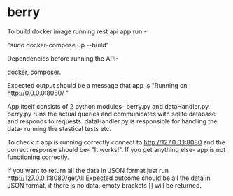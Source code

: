 # berry
To build docker image running rest api app run -

"sudo docker-compose up --build"

Dependencies before running the API-

docker, composer. 

Expected output should be a message that  app is "Running on http://0.0.0.0:8080/ "

App itself consists of 2 python modules- berry.py and dataHandler.py.
berry.py runs the actual queries and communicates with sqlite database and responds to requests. dataHandler.py is responsible for handling the data- running the stastical tests etc. 

To check if app is running correctly connect to http://127.0.0.1:8080 and the correct response should be- "It works!".
If you get anything else- app is not functioning correctly. 

If you want to return all the data in JSON format just run http://127.0.0.1:8080/getAll
Expected outcome should be all the data in JSON format, if there is no data, emoty brackets [] will be returned.

